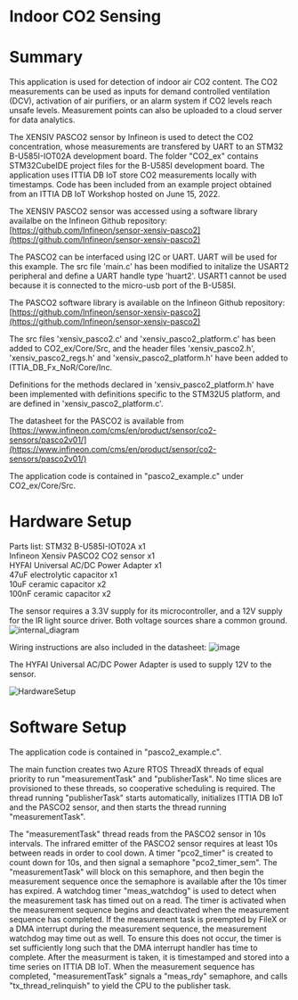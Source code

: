 # Indoor CO2 Sensing

# Summary

This application is used for detection of indoor air CO2 content. The CO2 measurements can be used as inputs for demand controlled ventilation (DCV), activation of air purifiers, or an alarm system if CO2 levels reach unsafe levels. Measurement points can also be uploaded to a cloud server for data analytics.

The XENSIV PASCO2 sensor by Infineon is used to detect the CO2 concentration, whose measurements are transfered by UART to an STM32 B-U585I-IOT02A development board. The folder "CO2_ex" contains STM32CubeIDE project files for the B-U585I development board. The application uses ITTIA DB IoT store CO2 measurements locally with timestamps. Code has been included from an example project obtained from an ITTIA DB IoT Workshop hosted on June 15, 2022.

The XENSIV PASCO2 sensor was accessed using a software library availalbe on the Infineon Github repository:
[https://github.com/Infineon/sensor-xensiv-pasco2](https://github.com/Infineon/sensor-xensiv-pasco2)

The PASCO2 can be interfaced using I2C or UART. UART will be used for this example. The src file 'main.c' has been modified to initalize the USART2 peripheral and define a UART handle type 'huart2'. USART1 cannot be used because it is connected to the micro-usb port of the B-U585I.

The PASCO2 software library is available on the Infineon Github repository:
[https://github.com/Infineon/sensor-xensiv-pasco2](https://github.com/Infineon/sensor-xensiv-pasco2)

The src files 'xensiv_pasco2.c' and 'xensiv_pasco2_platform.c' has been added to CO2_ex/Core/Src, and the header files 'xensiv_pasco2.h', 'xensiv_pasco2_regs.h' and 'xensiv_pasco2_platform.h' have been added to ITTIA_DB_Fx_NoR/Core/Inc.

Definitions for the methods declared in 'xensiv_pasco2_platform.h' have been implemented with definitions specific to the STM32U5 platform, and are defined in 'xensiv_pasco2_platform.c'.

The datasheet for the PASCO2 is available from [https://www.infineon.com/cms/en/product/sensor/co2-sensors/pasco2v01/](https://www.infineon.com/cms/en/product/sensor/co2-sensors/pasco2v01/)

The application code is contained in "pasco2_example.c" under CO2_ex/Core/Src.

# Hardware Setup

Parts list: STM32 B-U585I-IOT02A x1     <br />
Infineon Xensiv PASCO2 CO2 sensor x1    <br />
HYFAI Universal AC/DC Power Adapter x1  <br />
47uF electrolytic capacitor x1          <br />
10uF ceramic capacitor x2               <br />
100nF ceramic capacitor x2              <br />

The sensor requires a 3.3V supply for its microcontroller, and a 12V supply for the IR light source driver. Both voltage sources share a common ground.
 ![internal_diagram](https://user-images.githubusercontent.com/76540445/189276004-33408bd3-8a63-42dd-a08c-f0691aa2c0a3.PNG)
 
Wiring instructions are also included in the datasheet:
![image](https://user-images.githubusercontent.com/76540445/189276868-cf4ef7b2-ba99-4a4c-9e0b-459334d7ff51.png)

The HYFAI Universal AC/DC Power Adapter is used to supply 12V to the sensor.

![HardwareSetup](https://user-images.githubusercontent.com/76540445/192639246-1f9dbbc1-75c1-4d8b-8097-dcc0d2173a4e.jpg)

# Software Setup

The application code is contained in "pasco2_example.c".

The main function creates two Azure RTOS ThreadX threads of equal priority to run "measurementTask" and "publisherTask". No time slices are provisioned to these threads, so cooperative scheduling is required. The thread running "publisherTask" starts automatically, initializes ITTIA DB IoT and the PASCO2 sensor, and then starts the thread running "measurementTask".

The "measurementTask" thread reads from the PASCO2 sensor in 10s intervals. The infrared emitter of the PASCO2 sensor requires at least 10s between reads in order to cool down. A timer "pco2_timer" is created to count down for 10s, and then signal a semaphore "pco2_timer_sem". The "measurementTask" will block on this semaphore, and then begin the measurement sequence once the semaphore is available after the 10s timer has expired. A watchdog timer "meas_watchdog" is used to detect when the measurement task has timed out on a read. The timer is activated when the measurement sequence begins and deactivated when the measurement sequence has completed. If the measurement task is preempted by FileX or a DMA interrupt during the measurement sequence, the measurement watchdog may time out as well. To ensure this does not occur, the timer is set sufficiently long such that the DMA interrupt handler has time to complete. After the measurment is taken, it is timestamped and stored into a time series on ITTIA DB IoT. When the measurement sequence has completed, "measurementTask" signals a "meas_rdy" semaphore, and calls "tx_thread_relinquish" to yield the CPU to the publisher task.


